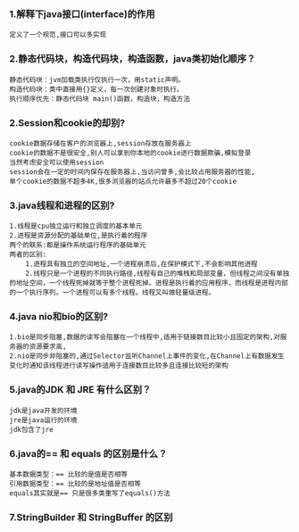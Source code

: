 ### 1.解释下java接口(interface)的作用
    定义了一个规范,接口可以多实现
    
### 2.静态代码块，构造代码块，构造函数，java类初始化顺序？
    静态代码块：jvm加载类执行仅执行一次，用static声明。
    构造代码块：类中直接用{}定义，每一次创建对象时执行。
    执行顺序优先：静态代码块 main()函数，构造块，构造方法

### 2.Session和cookie的却别?
    cookie数据存储在客户的浏览器上,session存放在服务器上
    cookie的数据不是很安全,别人可以拿到你本地的cookie进行数据欺骗,模拟登录
    当然考虑安全可以使用session
    session会在一定的时间内保存在服务器上,当访问曾多,会比较占用服务器的性能,
    单个cookie的数据不超多4K,很多浏览器的站点允许最多不超过20个cookie

### 3.java线程和进程的区别?
	1.线程是cpu独立运行和独立调度的基本单元
	2.进程是资源分配的基础单位,是执行着的程序
	两个的联系:都是操作系统运行程序的基础单元
	两者的区别:
		1.进程具有独立的空间地址,一个进程崩溃后,在保护模式下,不会影响其他进程
		2.线程只是一个进程的不同执行路径,线程有自己的堆栈和局部变量，但线程之间没有单独的地址空间，一个线程死掉就等于整个进程死掉。进程是执行着的应用程序，而线程是进程内部的一个执行序列。一个进程可以有多个线程。线程又叫做轻量级进程。

### 4.java nio和bio的区别?
	1.bio是同步阻塞,数据的读写会阻塞在一个线程中,适用于链接数目比较小且固定的架构,对服务器的资源要求高,
	2.nio是同步非阻塞的,通过Selector监听Channel上事件的变化,在Channel上有数据发生变化时通知该线程进行读写操作适用于连接数目比较多且连接比较短的架构

### 5.java的JDK 和 JRE 有什么区别？
    jdk是java开发的环境 
    jre是java运行的环境
    jdk包含了jre

### 6.java的== 和 equals 的区别是什么？
    基本数据类型：== 比较的是值是否相等
    引用数据类型：== 比较的是地址值是否相等
    equals其实就是== 只是很多类重写了equals()方法

### 7.StringBuilder 和 StringBuffer 的区别